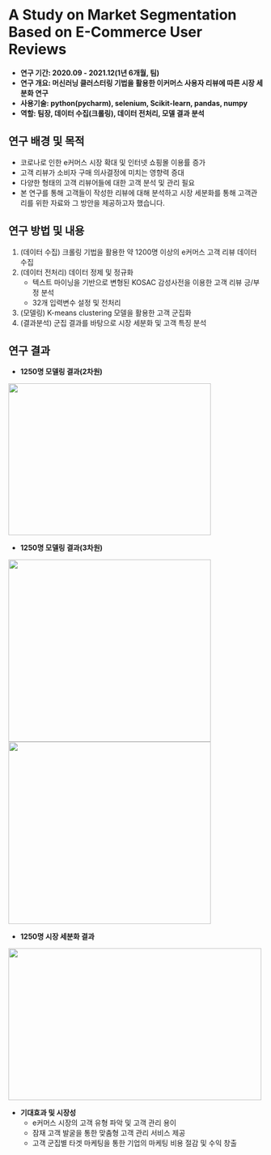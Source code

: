 # A Study on Market Segmentation Based on E-Commerce User Reviews 

- **연구 기간: 2020.09 - 2021.12(1년 6개월, 팀)**
- **연구 개요: 머신러닝 클러스터링 기법을 활용한 이커머스 사용자 리뷰에 따른 시장 세분화 연구**
- **사용기술: python(pycharm), selenium, Scikit-learn, pandas, numpy**
- **역할: 팀장, 데이터 수집(크롤링), 데이터 전처리, 모델 결과 분석**

## 연구 배경 및 목적
- 코로나로 인한 e커머스 시장 확대 및 인터넷 쇼핑몰 이용률 증가
- 고객 리뷰가 소비자 구매 의사결정에 미치는 영향력 증대
- 다양한 형태의 고객 리뷰어들에 대한 고객 분석 및 관리 필요
- 본 연구를 통해 고객들이 작성한 리뷰에 대해 분석하고 시장 세분화를 통해 고객관리를 위한 자료와 그 방안을 제공하고자 했습니다.

## 연구 방법 및 내용
1. (데이터 수집) 크롤링 기법을 활용한 약 1200명 이상의 e커머스 고객 리뷰 데이터 수집
2. (데이터 전처리) 데이터 정제 및 정규화
   - 텍스트 마이닝을 기반으로 변형된 KOSAC 감성사전을 이용한 고객 리뷰 긍/부정 분석
   - 32개 입력변수 설정 및 전처리 
3. (모델링) K-means clustering 모델을 활용한 고객 군집화 
4. (결과분석) 군집 결과를 바탕으로 시장 세분화 및 고객 특징 분석

## 연구 결과
- **1250명 모델링 결과(2차원)**
<img src="https://user-images.githubusercontent.com/65681568/137635732-80483126-6166-425b-85ed-954ca91c3a36.png" width="400" height="300"/>

- **1250명 모델링 결과(3차원)**
 <img src="https://user-images.githubusercontent.com/65681568/137635748-c5df96e6-3586-4ceb-a683-cb7b66942df7.png" width="400" height="360"/>
 <img src="https://user-images.githubusercontent.com/65681568/137998712-49996c6a-e1ed-4276-a808-a0dc9e365305.png" width="400" height="360"/>

- **1250명 시장 세분화 결과**
<img src="https://user-images.githubusercontent.com/65681568/137635755-f1e67feb-81fb-4543-938e-e06aa821063f.png" width="500" height="300"/>


- **기대효과 및 시장성**
   - e커머스 시장의 고객 유형 파악 및 고객 관리 용이
   - 잠재 고객 발굴을 통한 맞춤형 고객 관리 서비스 제공
   - 고객 군집별 타겟 마케팅을 통한 기업의 마케팅 비용 절감 및 수익 창출





